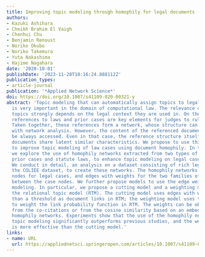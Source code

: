 ```yaml
---
title: Improving topic modeling through homophily for legal documents
authors:
- Kazuki Ashihara
- Cheikh Brahim El Vaigh
- Chenhui Chu
- Benjamin Renoust
- Noriko Okubo
- Noriko Takemura
- Yuta Nakashima
- Hajime Nagahara
date: '2020-10-01'
publishDate: '2023-11-28T10:16:24.888112Z'
publication_types:
- article-journal
publication: '*Applied Network Science*'
doi: https://doi.org/10.1007/s41109-020-00321-y
abstract: 'Topic modeling that can automatically assign topics to legal documents
  is very important in the domain of computational law. The relevance of the modeled
  topics strongly depends on the legal context they are used in. On the other hand,
  references to laws and prior cases are key elements for judges to rule on a case.
  Taken together, these references form a network, whose structure can be analysed
  with network analysis. However, the content of the referenced documents may not
  be always accessed. Even in that case, the reference structure itself shows that
  documents share latent similar characteristics. We propose to use this latent structure
  to improve topic modeling of law cases using document homophily. In this paper,
  we explore the use of homophily networks extracted from two types of references:
  prior cases and statute laws, to enhance topic modeling on legal case documents.
  We conduct in detail, an analysis on a dataset consisting of rich legal cases, i.e.,
  the COLIEE dataset, to create these networks. The homophily networks consist of
  nodes for legal cases, and edges with weights for the two families of references
  between the case nodes. We further propose models to use the edge weights for topic
  modeling. In particular, we propose a cutting model and a weighting model to improve
  the relational topic model (RTM). The cutting model uses edges with weights higher
  than a threshold as document links in RTM; the weighting model uses the edge weights
  to weight the link probability function in RTM. The weights can be obtained either
  from the co-citations or from the cosine similarity based on an embedding of the
  homophily networks. Experiments show that the use of the homophily networks for
  topic modeling significantly outperforms previous studies, and the weighting model
  is more effective than the cutting model.'
links:
- name: URL
  url: https://appliednetsci.springeropen.com/articles/10.1007/s41109-020-00321-y
---
```

